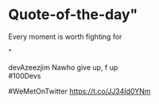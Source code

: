 # Quote-of-the-day"
Every moment is worth fighting for

" 

devAzeezjim
Nawho give up, f up  
#100Devs 

#WeMetOnTwitter https://t.co/JJ34Id0YNm
